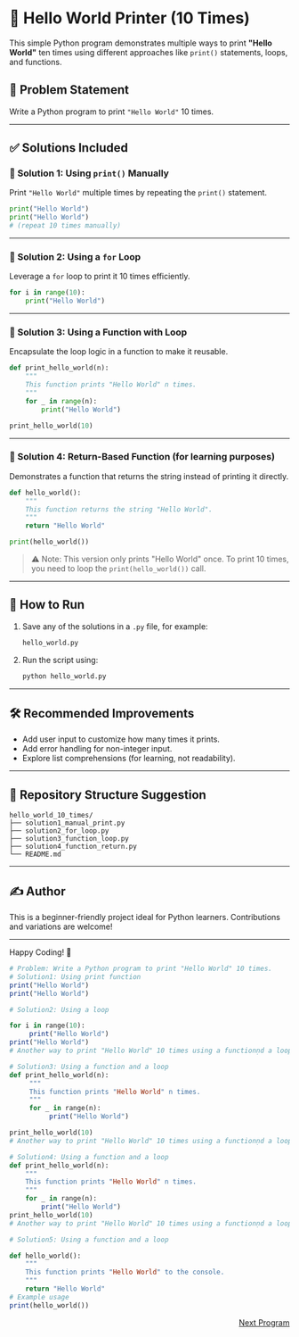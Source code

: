 # 🐍 Hello World Printer (10 Times)

This simple Python program demonstrates multiple ways to print **"Hello World"** ten times using different approaches like `print()` statements, loops, and functions.

## 🧠 Problem Statement

Write a Python program to print `"Hello World"` 10 times.

---

## ✅ Solutions Included

### 🔹 Solution 1: Using `print()` Manually
Print `"Hello World"` multiple times by repeating the `print()` statement.

```python
print("Hello World")
print("Hello World")
# (repeat 10 times manually)
```

---

### 🔹 Solution 2: Using a `for` Loop
Leverage a `for` loop to print it 10 times efficiently.

```python
for i in range(10):
    print("Hello World")
```

---

### 🔹 Solution 3: Using a Function with Loop
Encapsulate the loop logic in a function to make it reusable.

```python
def print_hello_world(n):
    """
    This function prints "Hello World" n times.
    """
    for _ in range(n):
        print("Hello World")

print_hello_world(10)
```

---

### 🔹 Solution 4: Return-Based Function (for learning purposes)
Demonstrates a function that returns the string instead of printing it directly.

```python
def hello_world():
    """
    This function returns the string "Hello World".
    """
    return "Hello World"

print(hello_world())
```

> ⚠️ Note: This version only prints "Hello World" once. To print 10 times, you need to loop the `print(hello_world())` call.

---

## 🚀 How to Run

1. Save any of the solutions in a `.py` file, for example:
   ```bash
   hello_world.py
   ```

2. Run the script using:
   ```bash
   python hello_world.py
   ```

---

## 🛠 Recommended Improvements

- Add user input to customize how many times it prints.
- Add error handling for non-integer input.
- Explore list comprehensions (for learning, not readability).

---

## 📁 Repository Structure Suggestion

```
hello_world_10_times/
├── solution1_manual_print.py
├── solution2_for_loop.py
├── solution3_function_loop.py
├── solution4_function_return.py
└── README.md
```

---

## ✍️ Author

This is a beginner-friendly project ideal for Python learners. Contributions and variations are welcome!

---

Happy Coding! 🎉



```rb
# Problem: Write a Python program to print "Hello World" 10 times.
# Solution1: Using print function
print("Hello World")
print("Hello World")

# Solution2: Using a loop

for i in range(10):
     print("Hello World")
print("Hello World")
# Another way to print "Hello World" 10 times using a functionṇd a loop

# Solution3: Using a function and a loop
def print_hello_world(n):
     """
     This function prints "Hello World" n times.
     """
     for _ in range(n):
          print("Hello World")

print_hello_world(10)
# Another way to print "Hello World" 10 times using a functionṇd a loop

# Solution4: Using a function and a loop
def print_hello_world(n):
    """
    This function prints "Hello World" n times.
    """
    for _ in range(n):
        print("Hello World")
print_hello_world(10)
# Another way to print "Hello World" 10 times using a functionṇd a loop

# Solution5: Using a function and a loop

def hello_world():
    """
    This function prints "Hello World" to the console.
    """ 
    return "Hello World"
# Example usage
print(hello_world())
```
<p align="right">
<a href="./../Program2/readme.md">Next Program</a>
</p>